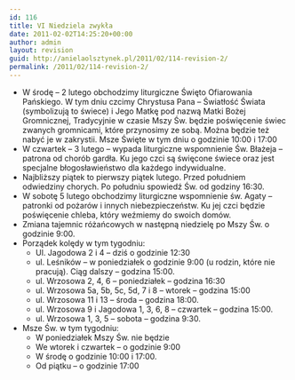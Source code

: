 ```yaml
---
id: 116
title: VI Niedziela zwykła
date: 2011-02-02T14:25:20+00:00
author: admin
layout: revision
guid: http://anielaolsztynek.pl/2011/02/114-revision-2/
permalink: /2011/02/114-revision-2/
---
```

  * W środę &#8211; 2 lutego obchodzimy liturgiczne Święto Ofiarowania Pańskiego. W tym dniu czcimy Chrystusa Pana &#8211; Światłość Świata (symbolizują to świece) i Jego Matkę pod nazwą Matki Bożej Gromnicznej, Tradycyjnie w czasie Mszy Św. będzie poświęcenie świec zwanych gromnicami, które przynosimy ze sobą. Można będzie też nabyć je w zakrystii. Msze Święte w tym dniu o godzinie 10:00 i 17:00
  * W czwartek &#8211; 3 lutego &#8211; wypada liturgiczne wspomnienie Św. Błażeja &#8211; patrona od chorób gardła. Ku jego czci są święcone świece oraz jest specjalne błogosławieństwo dla każdego indywidualne.
  * Najbliższy piątek to pierwszy piątek lutego. Przed południem odwiedziny chorych. Po południu spowiedź Św. od godziny 16:30.
  * W sobotę 5 lutego obchodzimy liturgiczne wspomnienie św. Agaty &#8211; patronki od pożarów i innych niebezpieczeństw. Ku jej czci będzie poświęcenie chleba, który weźmiemy do swoich domów.
  * Zmiana tajemnic różańcowych w następną niedzielę po Mszy Św. o godzinie 9:00.
  * Porządek kolędy w tym tygodniu: 
      * Ul. Jagodowa 2 i 4 &#8211; dziś o godzinie 12:30
      * ul. Leśników &#8211; w poniedziałek o godzinie 9:00 (u rodzin, które nie pracują). Ciąg dalszy &#8211; godzina 15:00.
      * ul. Wrzosowa 2, 4, 6 &#8211; poniedziałek &#8211; godzina 16:30
      * ul. Wrzosowa 5a, 5b, 5c, 5d, 7 i 8 &#8211; wtorek &#8211; godzina 15:00
      * ul. Wrzosowa 11 i 13 &#8211; środa &#8211; godzina 18:00.
      * ul. Wrzosowa 9 i Jagodowa 1, 3, 6, 8 &#8211; czwartek &#8211; godzina 15:00.
      * ul. Wrzosowa 1, 3, 5 &#8211; sobota &#8211; godzina 9:30.
  * Msze Św. w tym tygodniu: 
      * W poniedziałek Mszy Św. nie będzie
      * We wtorek i czwartek &#8211; o godzinie 9:00
      * W środę o godzinie 10:00 i 17:00.
      * Od piątku &#8211; o godzinie 17:00